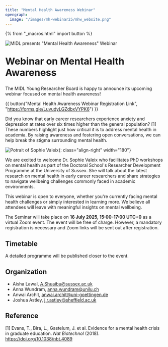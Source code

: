 ```yaml
---
title: "Mental Health Awareness Webinar"
opengraph:
  image: "/images/mh-webinar25/mhw_website.png"
---
```


{% from "_macros.html" import button %}

![MIDL presents "Mental Health Awareness" Webinar](/images/mh-webinar25/mhw_website.png)

<h1 style="font-size: 30px; margin-top: 30px; margin-bottom: 24px">Webinar on Mental Health Awareness</h1>

The MIDL Young Researcher Board is happy to announce its upcoming webinar focused on mental health awareness!

{{ button("Mental Health Awareness Webinar Registration Link", "https://forms.gle/LuvudyLGZdbxVYPK6") }}

Did you know that early career researchers experience anxiety and depression at rates over six times higher than the general population? [1] These numbers highlight just how critical it is to address mental health in academia. By raising awareness and fostering open conversations, we can help break the stigma surrounding mental health.

![Potrait of Sophie Valeix](/images/mh-webinar25/SV_photo.jpg){: class="align-right" width="180"}

We are excited to welcome Dr. Sophie Valeix who facilitates PhD workshops on mental health as part of the Doctoral School's Researcher Development Programme at the University of Sussex. She will talk about the latest research on mental health in early career researchers and share strategies to navigate wellbeing challenges commonly faced in academic environments.

This webinar is open to everyone, whether you're currently facing mental health challenges or simply interested in learning more. We believe all attendees will leave with meaningful insights on mental wellbeing.

The Seminar will take place on **16 July 2025, 15:00-17:00 UTC+0** as a virtual Zoom event.  The event will be free of charge. However, a mandatory registration is necessary and Zoom links will be sent out after registration.

## Timetable

A detailed programme will be published closer to the event.

## Organization

* Aisha Lawal, <A.Shuaibu@sussex.ac.uk>
* Anna Wundram, <anna.wundram@unilu.ch>
* Anwai Archit, <anwai.archit@uni-goettingen.de>
* Joshua Astley, <j.r.astley@sheffield.ac.uk>

## Reference

[1] Evans, T., Bira, L., Gastelum, J. et al. Evidence for a mental health crisis in graduate education. <i>Nat Biotechnol</i> (2018). <a href="https://doi.org/10.1038/nbt.4089">https://doi.org/10.1038/nbt.4089</a>
